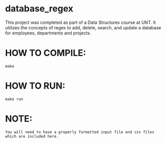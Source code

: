 # database_regex

This project was completed as part of a Data Structures course at UNT. It utilizes the concepts of regex to add, delete, search, and update a database for employees, departments and projects.

# HOW TO COMPILE:
    make
        
# HOW TO RUN:
    make run

# NOTE:
    You will need to have a properly formatted input file and csv files which are included here.
